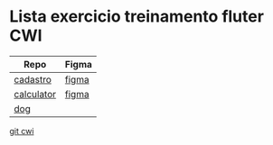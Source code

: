 # Lista exercicio treinamento fluter CWI

| Repo                                                                | Figma                                                                                                            |
| ------------------------------------------------------------------- | ---------------------------------------------------------------------------------------------------------------- |
| [cadastro](https://github.com/nicolaskruger/exerecicio001-cadastro) | [figma](<https://www.figma.com/file/Kd2ubKVMcMTegwtcOozs4L/marketplace-app-callmedesigner-(Copy)?node-id=0%3A1>) |
| [calculator](https://github.com/nicolaskruger/calculator_flutter)   | [figma](https://www.figma.com/file/EriNqxl4FvaP5ZoKEBBq5u/ios-11-calculator-rodrigodocarmo?node-id=0%3A2)        |
| [dog](https://github.com/nicolaskruger/flutter_dog_img)             |                                                                                                                  |

[git cwi](https://git.cwi.com.br/juliano.nardon/treinamento-flutter-2021/tree/master)
